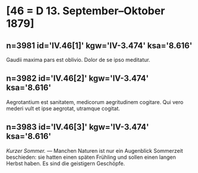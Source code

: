 # [46 = D 13. September–Oktober 1879]

## n=3981 id='IV.46[1]' kgw='IV-3.474' ksa='8.616'

Gaudii maxima pars est oblivio. Dolor de se ipso meditatur.

## n=3982 id='IV.46[2]' kgw='IV-3.474' ksa='8.616'

Aegrotantium est sanitatem, medicorum aegritudinem cogitare. Qui vero mederi vult et ipse aegrotat, utramque cogitat.

## n=3983 id='IV.46[3]' kgw='IV-3.474' ksa='8.616'

*Kurzer Sommer. —* Manchen Naturen ist nur ein Augenblick Sommerzeit beschieden: sie hatten einen späten Frühling und sollen einen langen Herbst haben. Es sind die geistigern Geschöpfe.
